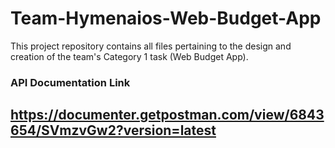 # Team-Hymenaios-Web-Budget-App
This project repository contains all files pertaining to the design and creation of the team's Category 1 task (Web Budget App).

### API Documentation Link
## https://documenter.getpostman.com/view/6843654/SVmzvGw2?version=latest

